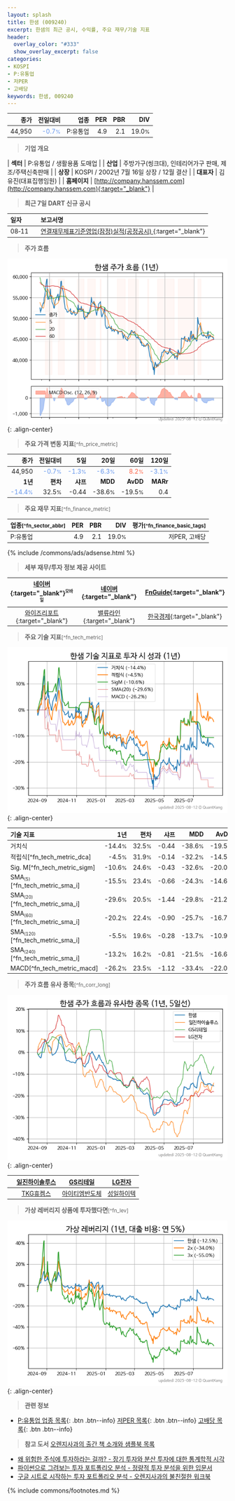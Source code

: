 ```yaml
---
layout: splash
title: 한샘 (009240)
excerpt: 한샘의 최근 공시, 수익률, 주요 재무/기술 지표
header:
  overlay_color: "#333"
  show_overlay_excerpt: false
categories:
- KOSPI
- P:유통업
- 저PER
- 고배당
keywords: 한샘, 009240
---
```


| **종가** | **전일대비** | **업종** | **PER** | **PBR** | **DIV** |
| -------: | -----------: | -------: | ------: | ------: | ------: |
| 44,950 | <span style="color: cornflowerblue">-0.7<small>%</small></span> | P:유통업 | 4.9 | 2.1 | 19.0<small>%</small> |

<!-- more -->


> **기업 개요**<a id="company"></a>

| <span style="white-space:nowrap;">**섹터**</span> | P:유통업 / 생활용품 도매업 |
| <span style="white-space:nowrap;">**산업**</span> | 주방가구(씽크대), 인테리어가구 판매, 제조/주택신축판매 |
| <span style="white-space:nowrap;">**상장**</span> | KOSPI / 2002년 7월 16일 상장 / 12월 결산 |
| <span style="white-space:nowrap;">**대표자**</span> | 김유진(대표집행임원) |
| <span style="white-space:nowrap;">**홈페이지**</span> | [http://company.hanssem.com](http://company.hanssem.com){:target="_blank"} |


> **최근 7일 DART 신규 공시**<a id="dart"></a>

| **일자** |      | **보고서명** |
| :------- | :--- | :----------- |
| 08&#x2011;11 | | [연결재무제표기준영업(잠정)실적(공정공시)              ](https://dart.fss.or.kr/dsaf001/main.do?rcpNo=20250811800484){:target="_blank"} |


> **주가 흐름**<a id="price"></a>

![009240](/stock/images/009240.png){: .align-center}


> **주요 가격 변동 지표**<small>[^fn_price_metric]</small>

| **종가** | **전일대비** | **5일** | **20일** | **60일** | **120일** |
| -------: | -----------: | ------: | -------: | -------: | --------: |
| 44,950 | <span style="color: cornflowerblue">-0.7<small>%</small></span> | <span style="color: cornflowerblue">-1.3<small>%</small></span> | <span style="color: cornflowerblue">-6.3<small>%</small></span> | <span style="color: tomato">8.2<small>%</small></span> | <span style="color: cornflowerblue">-3.1<small>%</small></span> |
| **1년** | **편차** | **샤프** | **MDD** | **AvDD** | **MARr** |
| <span style="color: cornflowerblue">-14.4<small>%</small></span> | 32.5<small>%</small> | -0.44 | -38.6<small>%</small> | -19.5<small>%</small> | 0.4 |


> **주요 재무 지표**<small>[^fn_finance_metric]</small>

| **업종**<small>[^fn_sector_abbr]</small> | **PER** | **PBR** | **DIV** | **평가**<small>[^fn_finance_basic_tags]</small> |
| :--------------------------------------- | ------: | ------: | ------: | ----------------------------------------------: |
| P:유통업 | 4.9 | 2.1 | 19.0<small>%</small> | 저PER, 고배당 |



{% include /commons/ads/adsense.html %}

> **세부 재무/투자 정보 제공 사이트**

| [네이버](https://m.stock.naver.com/domestic/stock/009240/finance/summary){:target="_blank"}<sup><small>모바일</small></sup> | [네이버](https://finance.naver.com/item/coinfo.naver?code=009240){:target="_blank"} | [FnGuide](https://comp.fnguide.com/SVO2/ASP/SVD_Invest.asp?gicode=A009240&MenuYn=Y){:target="_blank"} |
| :---: | :---: | :---: |
| [와이즈리포트](https://comp.wisereport.co.kr/company/c1040001.aspx?cmp_cd=009240){:target="_blank"} | [밸류라인](https://www.valueline.co.kr/finance/summary/009240){:target="_blank"} | [한국경제](https://markets.hankyung.com/stock/009240/financial-summary){:target="_blank"} |


> **주요 기술 지표**<small>[^fn_tech_metric]</small>


![009240](/stock/images/009240_tech.png){: .align-center}

| **기술 지표** | **1년** | **편차** | **샤프** | **MDD** | **AvDD** |
| :------------ | ------: | -----------: | -------: | ------: | -------: |
| 거치식 | -14.4<small>%</small> | 32.5<small>%</small> | -0.44 | -38.6<small>%</small> | -19.5<small>%</small> |
| 적립식[^fn_tech_metric_dca] | -4.5<small>%</small> | 31.9<small>%</small> | -0.14 | -32.2<small>%</small> | -14.5<small>%</small> |
| Sig. M[^fn_tech_metric_sigm] | -10.6<small>%</small> | 24.6<small>%</small> | -0.43 | -32.6<small>%</small> | -20.0<small>%</small> |
| SMA<small><sub>(5)</sub></small>[^fn_tech_metric_sma_i] | -15.5<small>%</small> | 23.4<small>%</small> | -0.66 | -24.3<small>%</small> | -14.6<small>%</small> |
| SMA<small><sub>(20)</sub></small>[^fn_tech_metric_sma_i] | -29.6<small>%</small> | 20.5<small>%</small> | -1.44 | -29.8<small>%</small> | -21.2<small>%</small> |
| SMA<small><sub>(60)</sub></small>[^fn_tech_metric_sma_i] | -20.2<small>%</small> | 22.4<small>%</small> | -0.90 | -25.7<small>%</small> | -16.7<small>%</small> |
| SMA<small><sub>(120)</sub></small>[^fn_tech_metric_sma_i] | -5.5<small>%</small> | 19.6<small>%</small> | -0.28 | -13.7<small>%</small> | -10.9<small>%</small> |
| SMA<small><sub>(240)</sub></small>[^fn_tech_metric_sma_i] | -13.2<small>%</small> | 16.2<small>%</small> | -0.81 | -21.5<small>%</small> | -16.6<small>%</small> |
| MACD[^fn_tech_metric_macd] | -26.2<small>%</small> | 23.5<small>%</small> | -1.12 | -33.4<small>%</small> | -22.0<small>%</small> |


> **주가 흐름 유사 종목**<a id="corr"></a><small>[^fn_corr_long]</small>

![009240](/stock/images/009240_corr.png){: .align-center}

|       | [일진하이솔루스](/271940/) | [GS리테일](/007070/) | [LG전자](/066570/) |
| :---: | :------------------------------------: | :------------------------------------: | :------------------------------------: |
|       | [TKG휴켐스](/069260/) | [아이티엠반도체](/084850/) | [성일하이텍](/365340/) |


> **가상 레버리지 상품에 투자했다면**<a id="2x"></a><small>[^fn_lev]</small>

![009240](/stock/images/009240_2x.png){: .align-center}


> **관련 정보**

- [P:유통업 업종 목록](/stats/sector/kospi_업종_유통업_종목/){: .btn .btn--info} [저PER 목록](/fn/fn_low_per/){: .btn .btn--info} [고배당 목록](/fn/fn_high_div/){: .btn .btn--info}

> **참고 도서** [오렌지사과의 출간 책 소개와 샘플북 목록](https://kongdori.tistory.com/691)

- [왜 위험한 주식에 투자하라는 걸까? - 장기 투자와 분산 투자에 대한 통계학적 시각](https://kongdori.tistory.com/421)
- [파이썬으로 그려보는 투자 포트폴리오 분석  - 정량적 투자 분석을 위한 입문서](https://kongdori.tistory.com/643)
- [구글 시트로 시작하는 투자 포트폴리오 분석 - 오렌지사과의 불친절한 워크북](https://kongdori.tistory.com/449)


{% include commons/footnotes.md %}